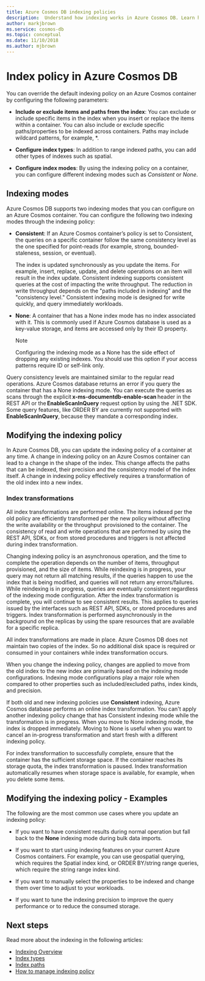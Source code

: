 ```yaml
---
title: Azure Cosmos DB indexing policies
description:  Understand how indexing works in Azure Cosmos DB. Learn how to configure and change the indexing policy for automatic indexing and greater performance.
author: markjbrown
ms.service: cosmos-db
ms.topic: conceptual
ms.date: 11/10/2018
ms.author: mjbrown
---
```


# Index policy in Azure Cosmos DB

You can override the default indexing policy on an Azure Cosmos container by configuring the following parameters:

* **Include or exclude items and paths from the index**: You can exclude or include specific items in the index when you insert or replace the items within a container. You can also include or exclude specific paths/properties to be indexed across containers. Paths may include wildcard patterns, for example, *.

* **Configure index types**: In addition to range indexed paths, you can add other types of indexes such as spatial.

* **Configure index modes**: By using the indexing policy on a container, you can configure different indexing modes such as *Consistent* or *None*.

## Indexing modes 

Azure Cosmos DB supports two indexing modes that you can configure on an Azure Cosmos container. You can configure the following two indexing modes through the indexing policy: 

* **Consistent**: If an Azure Cosmos container’s policy is set to Consistent, the queries on a specific container follow the same consistency level as the one specified for point-reads (for example, strong, bounded-staleness, session, or eventual). 

  The index is updated synchronously as you update the items. For example, insert, replace, update, and delete operations on an item will result in the index update. Consistent indexing supports consistent queries at the cost of impacting the write throughput. The reduction in write throughput depends on the "paths included in indexing" and the "consistency level." Consistent indexing mode is designed for write quickly, and query immediately workloads.

* **None**: A container that has a None index mode has no index associated with it. This is commonly used if Azure Cosmos database is used as a key-value storage, and items are accessed only by their ID property.

  > [!NOTE]
  > Configuring the indexing mode as a None has the side effect of dropping any existing indexes. You should use this option if your access patterns require ID or self-link only.

Query consistency levels are maintained similar to the regular read operations. Azure Cosmos database returns an error if you query the container that has a None indexing mode. You can execute the queries as scans through the explicit **x-ms-documentdb-enable-scan** header in the REST API or the **EnableScanInQuery** request option by using the .NET SDK. Some query features, like ORDER BY are currently not supported with **EnableScanInQuery**, because they mandate a corresponding index.

## Modifying the indexing policy

In Azure Cosmos DB, you can update the indexing policy of a container at any time. A change in indexing policy on an Azure Cosmos container can lead to a change in the shape of the index. This change affects the paths that can be indexed, their precision and the consistency model of the index itself. A change in indexing policy effectively requires a transformation of the old index into a new index.

### Index transformations

All index transformations are performed online. The items indexed per the old policy are efficiently transformed per the new policy without affecting the write availability or the throughput  provisioned to the container. The consistency of read and write operations that are performed by using the REST API, SDKs, or from stored procedures and triggers is not affected during index transformation.

Changing indexing policy is an asynchronous operation, and the time to complete the operation depends on the number of items, throughput provisioned, and the size of items. While reindexing is in progress, your query may not return all matching results, if the queries happen to use the index that is being modified, and queries will not return any errors/failures. While reindexing is in progress, queries are eventually consistent regardless of the indexing mode configuration. After the index transformation is complete, you will continue to see consistent results. This applies to queries issued by the interfaces such as REST API, SDKs, or stored procedures and triggers. Index transformation is performed asynchronously in the background on the replicas by using the spare resources that are available for a specific replica.

All index transformations are made in place. Azure Cosmos DB does not maintain two copies of the index. So no additional disk space is required or consumed in your containers while index transformation occurs.

When you change the indexing policy, changes are applied to move from the old index to the new index are primarily based on the indexing mode configurations. Indexing mode configurations play a major role when compared to other properties such as included/excluded paths, index kinds, and precision.

If both old and new indexing policies use **Consistent** indexing, Azure Cosmos database performs an online index transformation. You can't apply another indexing policy change that has Consistent indexing mode while the transformation is in progress. When you move to None indexing mode, the index is dropped immediately. Moving to None is useful when you want to cancel an in-progress transformation and start fresh with a different indexing policy.

For index transformation to successfully complete, ensure that the container has the sufficient storage space. If the container reaches its storage quota, the index transformation is paused. Index transformation automatically resumes when storage space is available, for example, when you delete some items.

## Modifying the indexing policy - Examples

The following are the most common use cases where you update an indexing policy:

* If you want to have consistent results during normal operation but fall back to the **None** indexing mode during bulk data imports.

* If you want to start using indexing features on your current Azure Cosmos containers. For example, you can use geospatial querying, which requires the Spatial index kind, or ORDER BY/string range queries, which require the string range index kind.

* If you want to manually select the properties to be indexed and change them over time to adjust to your workloads.

* If you want to tune the indexing precision to improve the query performance or to reduce the consumed storage.

## Next steps

Read more about the indexing in the following articles:

* [Indexing Overview](index-overview.md)
* [Index types](index-types.md)
* [Index paths](index-paths.md)
* [How to manage indexing policy](how-to-manage-indexing-policy.md)
